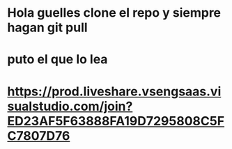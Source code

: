 # Hola guelles clone el repo y siempre hagan git pull
# puto el que lo lea
# https://prod.liveshare.vsengsaas.visualstudio.com/join?ED23AF5F63888FA19D7295808C5FC7807D76